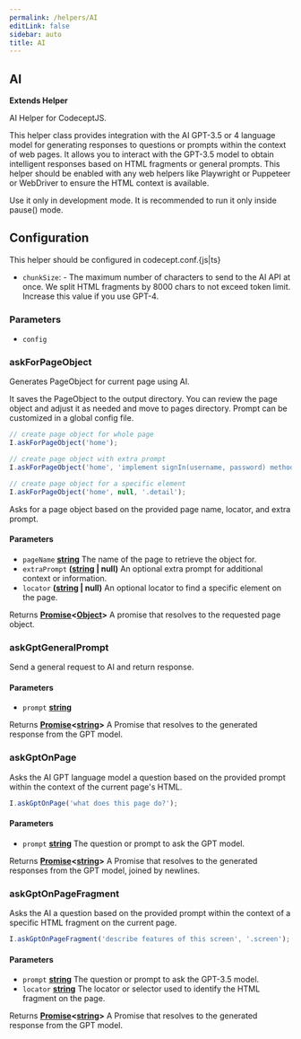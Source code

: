 ```yaml
---
permalink: /helpers/AI
editLink: false
sidebar: auto
title: AI
---
```


<!-- Generated by documentation.js. Update this documentation by updating the source code. -->

## AI

**Extends Helper**

AI Helper for CodeceptJS.

This helper class provides integration with the AI GPT-3.5 or 4 language model for generating responses to questions or prompts within the context of web pages. It allows you to interact with the GPT-3.5 model to obtain intelligent responses based on HTML fragments or general prompts.
This helper should be enabled with any web helpers like Playwright or Puppeteer or WebDriver to ensure the HTML context is available.

Use it only in development mode. It is recommended to run it only inside pause() mode.

## Configuration

This helper should be configured in codecept.conf.{js|ts}

*   `chunkSize`:  - The maximum number of characters to send to the AI API at once. We split HTML fragments by 8000 chars to not exceed token limit. Increase this value if you use GPT-4.

### Parameters

*   `config` &#x20;

### askForPageObject

Generates PageObject for current page using AI.

It saves the PageObject to the output directory. You can review the page object and adjust it as needed and move to pages directory.
Prompt can be customized in a global config file.

```js
// create page object for whole page
I.askForPageObject('home');

// create page object with extra prompt
I.askForPageObject('home', 'implement signIn(username, password) method');

// create page object for a specific element
I.askForPageObject('home', null, '.detail');
```

Asks for a page object based on the provided page name, locator, and extra prompt.

#### Parameters

*   `pageName` **[string][1]** The name of the page to retrieve the object for.
*   `extraPrompt` **([string][1] | null)** An optional extra prompt for additional context or information. 
*   `locator` **([string][1] | null)** An optional locator to find a specific element on the page. 

Returns **[Promise][2]<[Object][3]>** A promise that resolves to the requested page object.

### askGptGeneralPrompt

Send a general request to AI and return response.

#### Parameters

*   `prompt` **[string][1]**&#x20;

Returns **[Promise][2]<[string][1]>** A Promise that resolves to the generated response from the GPT model.

### askGptOnPage

Asks the AI GPT language model a question based on the provided prompt within the context of the current page's HTML.

```js
I.askGptOnPage('what does this page do?');
```

#### Parameters

*   `prompt` **[string][1]** The question or prompt to ask the GPT model.

Returns **[Promise][2]<[string][1]>** A Promise that resolves to the generated responses from the GPT model, joined by newlines.

### askGptOnPageFragment

Asks the AI a question based on the provided prompt within the context of a specific HTML fragment on the current page.

```js
I.askGptOnPageFragment('describe features of this screen', '.screen');
```

#### Parameters

*   `prompt` **[string][1]** The question or prompt to ask the GPT-3.5 model.
*   `locator` **[string][1]** The locator or selector used to identify the HTML fragment on the page.

Returns **[Promise][2]<[string][1]>** A Promise that resolves to the generated response from the GPT model.

[1]: https://developer.mozilla.org/docs/Web/JavaScript/Reference/Global_Objects/String

[2]: https://developer.mozilla.org/docs/Web/JavaScript/Reference/Global_Objects/Promise

[3]: https://developer.mozilla.org/docs/Web/JavaScript/Reference/Global_Objects/Object
